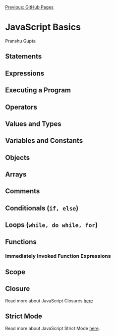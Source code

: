 [Previous: GitHub Pages](GitHub_Pages.md)

# JavaScript Basics
Pranshu Gupta

## Statements

## Expressions

## Executing a Program 

## Operators

## Values and Types

## Variables and Constants

## Objects

## Arrays

## Comments

## Conditionals (`if, else`)

## Loops (`while, do while, for`)

## Functions
### Immediately Invoked Function Expressions

## Scope

## Closure
Read more about JavaScript Closures [here](https://developer.mozilla.org/en/docs/Web/JavaScript/Closures)

## Strict Mode
Read more about JavaScript Strict Mode [here](https://developer.mozilla.org/en/docs/Web/JavaScript/Reference/Strict_mode).

<!--[Next: jQuery](jQuery.md)-->
